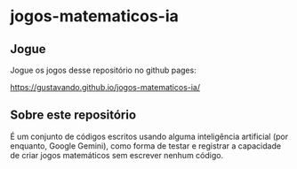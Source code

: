 # jogos-matematicos-ia

## Jogue

Jogue os jogos desse repositório no github pages:

https://gustavando.github.io/jogos-matematicos-ia/


## Sobre este repositório

É um conjunto de códigos escritos usando alguma inteligência artificial (por enquanto, Google Gemini), como forma de testar e registrar a capacidade de criar jogos matemáticos sem escrever nenhum código.